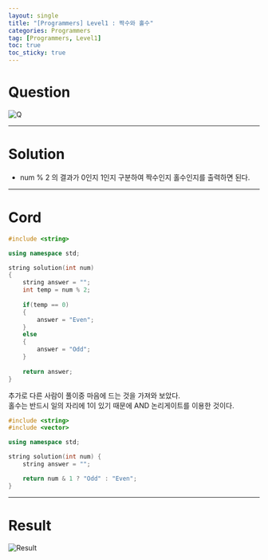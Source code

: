 ```yaml
---
layout: single
title: "[Programmers] Level1 : 짝수와 홀수"
categories: Programmers
tag: [Programmers, Level1]
toc: true
toc_sticky: true
---
```


# Question
![Q](https://user-images.githubusercontent.com/97664446/190856173-e98fc827-11c4-4110-98b9-8090c67e98fd.PNG)

***

# Solution
- num % 2 의 결과가 0인지 1인지 구분하여 짝수인지 홀수인지를 출력하면 된다.

***

# Cord
```c++
#include <string>

using namespace std;

string solution(int num) 
{
    string answer = "";
    int temp = num % 2;
    
    if(temp == 0)
    {
        answer = "Even";
    }
    else
    {
        answer = "Odd";
    }
    
    return answer;
}
```


추가로 다른 사람이 풀이중 마음에 드는 것을 가져와 보았다.  
홀수는 반드시 일의 자리에 1이 있기 때문에 AND 논리게이트를 이용한 것이다.  
```c++
#include <string>
#include <vector>

using namespace std;

string solution(int num) {
    string answer = "";

    return num & 1 ? "Odd" : "Even";
}
```

***

# Result
![Result](https://user-images.githubusercontent.com/97664446/190856176-38af0caa-6cf3-4028-8296-343982ecc736.PNG)
